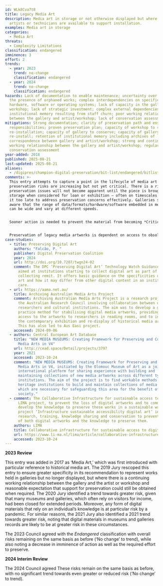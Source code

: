 ```yaml
---
id: WLk8Cva7t8
title: Legacy Media Art
description: Media art in storage or not otherwise displayed but where the
  artists or technicians are available to support installation.
examples: Media art in storage
categories:
  - Media Art
threats:
  - Complexity Limitations
classification: endangered
imminence: 3
effort: 2
trends:
  - year: 2023
    trend: no-change
    classification: endangered
  - year: 2024
    trend: no-change
    classification: endangered
hazards: Lack of documentation to enable maintenance; uncertainty over IPR or
  the presence of orphaned works; complex interdependencies on specific
  hardware, software or operating systems; lack of capacity in the gallery or
  workshop; lack of strategic investment; complex external dependencies; loss of
  institutional memory resulting from staff churn; poor working relationship
  between the gallery and artist/workshop; lack of conservation assessment
mitigations: Strong documentation; clarity of preservation path and ensuing
  responsibilities; proven preservation plan; capacity of workshop to support
  re-installation; capacity of gallery to conserve; capacity of gallery to
  re-install; retention of institutional memory including archives of
  correspondence between gallery and artist/workshop; strong and continuing
  working relationship between the gallery and artist/workshop; regular
  conservation assessment
year-added: 2018
published: 2025-08-21
last-updated: 2025-08-21
aliases:
  - /digipres/champion-digital-preservation/bit-list/endangered/bitlist-legacy-media-art
comments: >-
  This entry attempts to capture a point in the lifecycle of media art where
  preservation risks are increasing but not yet critical. There is a risk that
  preservation issues will not become apparent until the piece is brought out of
  storage when considered for loan or exhibition – often on timescales that make
  it too late to address preservation concerns effectively. Galleries should be
  aware that the range of data/formats/hardware/software embedded in media art
  can be wide and vary at different speeds.


  Sooner action is needed to prevent the material from becoming *Critically Endangered* once the artist has died or relationships break down. Where the artist is still around, there is a major reduction in the inevitability of loss and its potential to be a potentially newsworthy subject. The loss of it would be just as impactful and significant though.


  Preservation of legacy media artworks is dependent on access to obsolete technology and also the knowledge of how to operate said technology. Documentation around the production process and artist intent can be limited. This is a risk in terms of preserving a truly authentic artwork.
case-studies:
  - title: Preserving Digital Art
    authors: "Falcão, P. "
    publisher: Digital Preservation Coalition
    year: 2024
    url: http://doi.org/10.7207/twgn24-02
    comment: The DPC ‘Preserving Digital Art’ Technology Watch Guidance Note is
      aimed at institutions starting to collect digital art as part of a wider
      collecting remit. It offers basic guidance on the specificities of digital
      art and how it may differ from other digital content in an institution’s
      care.
  - url: https://aama.net.au/
    title: Archiving Australian Media Arts Project
    comment: Archiving Australian Media Arts Project is a research project funded by
      the Australian Research Council involving collaboration between university
      researchers and cultural institutions. The aim was to develop a good
      practice method for stabilising digital media artworks, providing emulated
      access to the artworks to researchers in reading rooms, and to investigate
      the contemporary exhibition and re-display of historical media artworks.
      This has also led to Aus Easi project.
    accessed: 2024-09-06
  - authors: Central European Art Database
    title: "NEW MEDIA MUSEUMS: Creating Framework for Preserving and Collecting
      Media Arts in V4"
    url: http://cead.space/Detail/projects/3797
    year: 2021
    accessed: 2023-10-24
    comment: "NEW MEDIA MUSEUMS: Creating Framework for Preserving and Collecting
      Media Arts in V4, initiated by the Olomouc Museum of Art as a joint
      international platform for sharing experience with building and
      maintaining collections of new media artworks across different types of
      institutions. The aim of the project is to find workable methods for
      heritage institutions to build and maintain collections of media arts,
      which are necessary for safeguarding this area for the benefit of
      society."
  - comment: The Collaborative Infrastructure for sustainable access to digital art
      LIMA project, to prevent the loss of digital artworks and to commonly
      develop the knowledge to preserve these works in a sustainable way. The
      project ‘Infrastructure sustainable accessibility digital art’ invests in
      research, training, knowledge sharing and conservation to prevent the loss
      of both digital artworks and the knowledge to preserve them.
    authors: LIMA
    title: Collaborative infrastructure for sustainable access to digital art
    url: https://www.li-ma.nl/lima/article/collaborative-infrastructure-sustainable-access-digital-art
    accessed: 2023-10-24
---
```

**2023 Review**

This entry was added in 2017 as ‘Media Art,’ which was first introduced with particular reference to historical media art. The 2019 Jury rescoped this entry to ensure greater specificity in its recommendation to represent works held in galleries but no longer displayed, but where there is a continuing working relationship between the gallery and the artist or workshop and reasonable expectation that support for preservation could still be obtained when required. The 2020 Jury identified a trend towards greater risk, given that many museums and galleries, which often rely on visitors for income, had been closed for extended periods. Moreover, any form of digital materials that rely on an individual’s knowledge is at particular risk by a pandemic. For similar reasons, the 2021 Jury also identified a 2021 trend towards greater risk, noting that digital materials in museums and galleries records are likely to be at greater risk in these circumstances.

The 2023 Council agreed with the *Endangered* classification with overall risks remaining on the same basis as before (‘No change’ to trend), while also noting a decrease in imminence of action as well as the required effort to preserve.

**2024 Interim Review**

The 2024 Council agreed These risks remain on the same basis as before, with no significant trend towards even greater or reduced risk (‘No change’ to trend).
